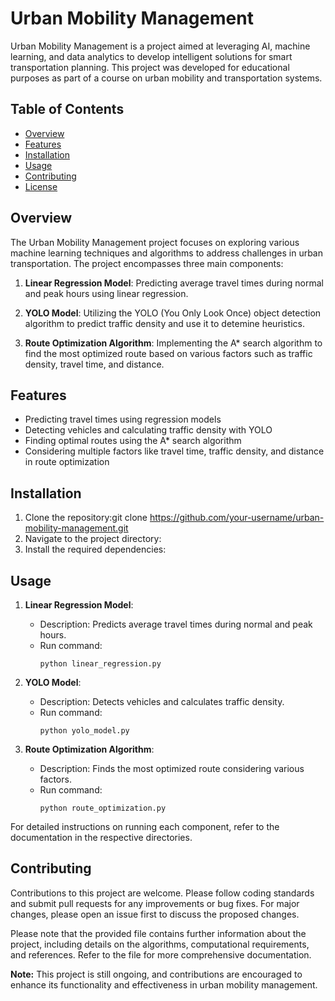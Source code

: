# Urban Mobility Management

Urban Mobility Management is a project aimed at leveraging AI, machine learning, and data analytics to develop intelligent solutions for smart transportation planning. This project was developed for educational purposes as part of a course on urban mobility and transportation systems.

## Table of Contents
- [Overview](#overview)
- [Features](#features)
- [Installation](#installation)
- [Usage](#usage)
- [Contributing](#contributing)
- [License](#license)

## Overview
The Urban Mobility Management project focuses on exploring various machine learning techniques and algorithms to address challenges in urban transportation. The project encompasses three main components:

1. **Linear Regression Model**: Predicting average travel times during normal and peak hours using linear regression.

2. **YOLO Model**: Utilizing the YOLO (You Only Look Once) object detection algorithm to predict traffic density and use it to detemine heuristics.

3. **Route Optimization Algorithm**: Implementing the A* search algorithm to find the most optimized route based on various factors such as traffic density, travel time, and distance.

## Features
- Predicting travel times using  regression models
- Detecting vehicles and calculating traffic density with YOLO
- Finding optimal routes using the A* search algorithm
- Considering multiple factors like travel time, traffic density, and distance in route optimization

## Installation
1. Clone the repository:git clone https://github.com/your-username/urban-mobility-management.git 
2. Navigate to the project directory: 
3. Install the required dependencies:


## Usage
1. **Linear Regression Model**: 
   - Description: Predicts average travel times during normal and peak hours.
   - Run command:
     ```
     python linear_regression.py
     ```

2. **YOLO Model**: 
   - Description: Detects vehicles and calculates traffic density.
   - Run command:
     ```
     python yolo_model.py
     ```

3. **Route Optimization Algorithm**: 
   - Description: Finds the most optimized route considering various factors.
   - Run command:
     ```
     python route_optimization.py
     ```

For detailed instructions on running each component, refer to the documentation in the respective directories.

## Contributing
Contributions to this project are welcome. Please follow coding standards and submit pull requests for any improvements or bug fixes. For major changes, please open an issue first to discuss the proposed changes.

Please note that the provided file contains further information about the project, including details on the algorithms, computational requirements, and references. Refer to the file for more comprehensive documentation.

**Note:** This project is still ongoing, and contributions are encouraged to enhance its functionality and effectiveness in urban mobility management.

